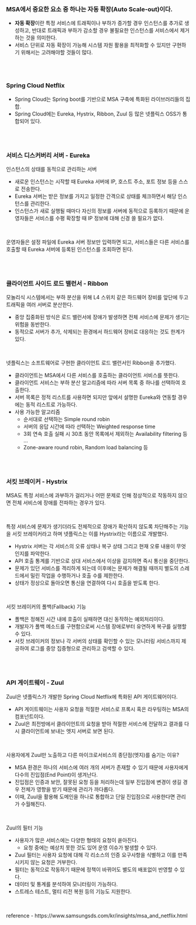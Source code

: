 ### MSA에서 중요한 요소 중 하나는 자동 확장(Auto Scale-out)이다.

- **자동 확장**이란 특정 서비스에 트래픽이나 부하가 증가할 경우 인스턴스를 추가로 생성하고, 반대로 트래픽과 부하가 감소할 경우 불필요한 인스턴스를 서비스에서 제거하는 것을 의미한다.
- 서비스 단위로 자동 확장이 가능해 시스템 자원 활용을 최적화할 수 있지만 구현하기 위해서는 고려해야할 것들이 많다.

<br>
<br>

### Spring Cloud Netflix

- Spring Cloud는 Spring boot를 기반으로 MSA 구축에 특화된 라이브러리들의 집합.
- Spring Cloud에는 Eureka, Hystrix, Ribbon, Zuul 등 많은 넷플릭스 OSS가 통합되어 있다.

<br>
<br>

### 서비스 디스커버리 서버 - Eureka

인스턴스의 상태를 동적으로 관리하는 서버

- 새로운 인스턴스는 시작할 때 Eureka 서버에 IP, 호스트 주소, 포트 정보 등을 스스로 전송한다.
- Eureka 서버는 받은 정보를 가지고 일정한 간격으로 상태를 체크하면서 해당 인스턴스를 관리한다.
- 인스턴스가 새로 실행될 때마다 자신의 정보를 서버에 동적으로 등록하기 때문에 운영자들은 서비스를 수평 확장할 때 IP 정보에 대해 신경 쓸 필요가 없다.

<br>

운영자들은 설정 파일에 Eureka 서버 정보만 입력하면 되고, 서비스들은 다른 서비스를 호출할 때 Eureka 서버에 등록된 인스턴스를 조회하면 된다.

<br>
<br>

### 클라이언트 사이드 로드 밸런서 - Ribbon

모놀리식 시스템에서는 부하 분산을 위해 L4 스위치 같은 하드웨어 장비를 앞단에 두고 트래픽을 여러 서버로 분산한다.

- 중앙 집중화된 방식은 로드 밸런서에 장애가 발생하면 전체 서비스에 문제가 생기는 위험을 동반한다.
- 동적으로 서버가 추가, 삭제되는 환경에서 하드웨어 장비로 대응하는 것도 한계가 있다.

<br>

넷플릭스는 소프트웨어로 구현한 클라이언트 로드 밸런서인 Ribbon을 추가했다.

- 클라이언트는 MSA에서 다른 서비스를 호출하는 클라이언트 서비스를 뜻한다.
- 클라이언트 서비스는 부하 분산 알고리즘에 따라 서버 목록 중 하나를 선택하여 호출한다.
- 서버 목록은 정적 리스트를 사용하면 되지만 앞에서 설명한 Eureka와 연동할 경우에는 동적 리스트로 가능하다.
- 사용 가능한 알고리즘
    - 순서대로 선택하는 Simple round robin
    - 서버의 응답 시간에 따라 선택하는 Weighted response time
    - 3회 연속 호출 실패 시 30초 동안 목록에서 제외하는 Availability filtering 등 …
    - Zone-aware round robin, Random load balancing 등

<br>
<br>

### 서킷 브레이커 - Hystrix

MSA도 특정 서비스에 과부하가 걸리거나 어떤 문제로 인해 정상적으로 작동하지 않으면 전체 서비스에 장애를 전파하는 경우가 있다.

<br>

특정 서비스에 문제가 생기더라도 전체적으로 장애가 확산하지 않도록 차단해주는 기능을 서킷 브레이커라고 하며 넷플릭스는 이를 Hystrix라는 이름으로 개발했다.

- Hystrix 서버는 각 서비스의 오류 상태나 복구 상태 그리고 현재 오류 내용이 무엇인지를 파악한다.
- API 호출 통계를 기반으로 상대 서비스에서 이상을 감지하면 즉시 통신을 중단한다.
- 문제가 있던 서비스를 격리하게 되는데 이후에는 문제가 해결될 때까지 별도의 스레드에서 밀린 작업을 수행하거나 호출 수를 제한한다.
- 상태가 정상으로 돌아오면 통신을 연결하여 다시 호출을 받도록 한다.

<br>

서킷 브레이커의 폴백(Fallback) 기능

- 폴백은 정해진 시간 내에 호출이 실패하면 대신 동작하는 예외처리이다.
- 개발자가 폴백 메소드를 구현함으로써 시스템 장애로부터 유연하게 복구를 실행할 수 있다.
- 서킷 브레이커의 정보나 각 서버의 상태를 확인할 수 있는 모니터링 서비스까지 제공하여 로그를 중앙 집중형으로 관리하고 검색할 수 있다.

<br>
<br>

### API 게이트웨이 - Zuul

Zuul은 넷플릭스가 개발한 Spring Cloud Netflix에 특화된 API 게이트웨어이다.

- API 게이트웨이는 사용자 요청을 적절한 서비스로 프록시 혹은 라우팅하는 MSA의 컴포넌트이다.
- Zuul은 최전방에서 클라이언트의 요청을 받아 적절한 서비스에 전달하고 결과를 다시 클라이언트에 보내는 엣지 서버로 보면 된다.

<br>

사용자에게 Zuul만 노출하고 다른 마이크로서비스의 종단점(엣지)를 숨기는 이유?

- MSA 환경은 하나의 서비스에 여러 개의 서버가 존재할 수 있기 때문에 사용자에게 다수의 진입점(End Point)이 생겨난다.
- 진입점은 인증과 보안, 잘못된 요청 등을 처리하는데 일부 진입점에 변경이 생길 경우 전체가 영향을 받기 때문에 관리가 까다롭다.
- 이때, Zuul을 활용해 도메인을 하나로 통합하고 단일 진입점으로 사용한다면 관리가 수월해진다.

<br>

Zuul의 필터 기능

- 사용자가 많은 서비스에는 다양한 형태의 요청이 쏟아진다.
    - 요청 중에는 예상치 못한 것도 있어 운영 이슈가 발생할 수 있다.
- Zuul 필터는 사용자 요청에 대해 각 리소스의 인증 요구사항을 식별하고 이를 만족시키지 않는 요청은 거부한다.
- 필터는 동적으로 작동하기 때문에 정책이 바뀌어도 별도의 배포없이 반영할 수 있다.
- 데이터 및 통계를 분석하여 모니터링이 가능하다.
- 스트레스 테스트, 멀티 리전 복원 등의 기능도 지원한다.

<br>
<br>
reference - https://www.samsungsds.com/kr/insights/msa_and_netflix.html